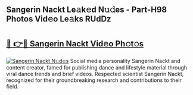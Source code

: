 ## Sangerin Nackt Le𝚊k𝚎d N𝚞𝚍es - Part-H98 Photos Vid𝚎o Le𝚊ks RUdDz

# <h2><a href="http://fb97i5.evod.top/?m=Sangerin+Nackt">🔗 👉🔴 Sangerin Nackt Vid𝚎o Ph𝚘t𝚘s</a></h2>

[![Sangerin Nackt N𝚞d𝚎s](https://i.imgur.com/8V9OHl7.gif)](http://fb97i5.evod.top/?m=Sangerin+Nackt)
Social media personality Sangerin Nackt and content creator, famed for publishing dance and lifestyle material through viral dance trends and brief videos. Respected scientist Sangerin Nackt, recognized for their groundbreaking research and contributions to their field. 
